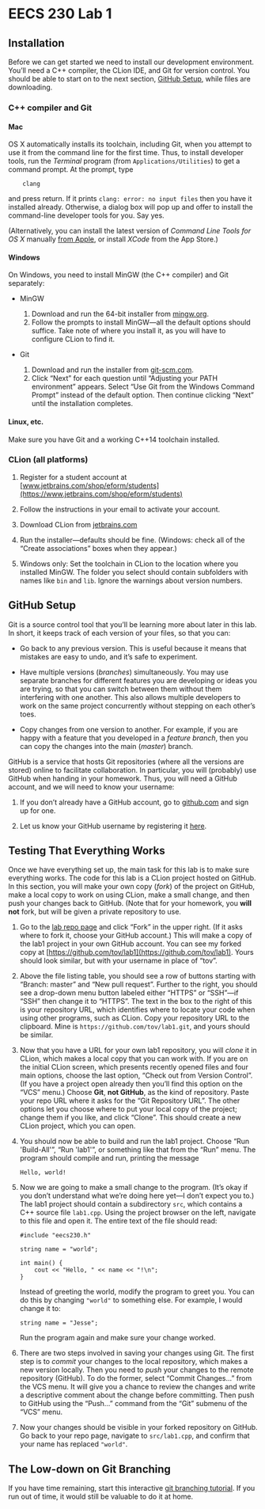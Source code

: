 # EECS 230 Lab 1

## Installation

Before we can get started we need to install our development environment. You’ll need a C++ compiler, the CLion IDE, and Git for version control. You should be able to start on to the next section, [GitHub Setup](#github-setup), while files are downloading.

### C++ compiler and Git

#### Mac

OS X automatically installs its toolchain, including Git, when you attempt to use it from the command line for the first time. Thus, to install developer tools, run the *Terminal* program (from `Applications/Utilities`) to get a command prompt. At the prompt, type

```
    clang
```

and press return. If it prints `clang: error: no input files` then you have it installed already. Otherwise, a dialog box will pop up and offer to install the command-line developer tools for you. Say yes.

(Alternatively, you can install the latest version of *Command Line Tools for OS X* manually [from Apple](https://developer.apple.com/downloads/), or install *XCode* from the App Store.)

#### Windows

On Windows, you need to install MinGW (the C++ compiler) and Git separately:

  - MinGW

    1.  Download and run the 64-bit installer from [mingw.org](http://sourceforge.net/projects/mingw-w64/files/Toolchains%20targetting%20Win32/Personal%20Builds/mingw-builds/installer/mingw-w64-install.exe/download).
    2.  Follow the prompts to install MinGW—all the default options should suffice. Take note of where you install it, as you will have to configure CLion to find it.

  - Git

    1.  Download and run the installer from [git-scm.com](https://git-scm.com/download/win).
    2.  Click “Next” for each question until “Adjusting your PATH environment” appears. Select “Use Git from the Windows Command Prompt” instead of the default option. Then continue clicking “Next” until the installation completes.

#### Linux, etc.

Make sure you have Git and a working C++14 toolchain installed.

### CLion (all platforms)

1.  Register for a student account at [www.jetbrains.com/shop/eform/students](https://www.jetbrains.com/shop/eform/students)

2.  Follow the instructions in your email to activate your account.

3.  Download CLion from [jetbrains.com](https://www.jetbrains.com/clion/download)

4.  Run the installer—defaults should be fine. (Windows: check all of the “Create associations” boxes when they appear.)

5.  Windows only: Set the toolchain in CLion to the location where you installed MinGW. The folder you select should contain subfolders with names like `bin` and `lib`. Ignore the warnings about version numbers.

## GitHub Setup

Git is a source control tool that you’ll be learning more about later in this lab. In short, it keeps track of each version of your files, so that you can:

  - Go back to any previous version. This is useful because it means that mistakes are easy to undo, and it’s safe to experiment.

  - Have multiple versions (*branches*) simultaneously. You may use separate branches for different features you are developing or ideas you are trying, so that you can switch between them without them interfering with one another. This also allows multiple developers to work on the same project concurrently without stepping on each other’s toes.

  - Copy changes from one version to another. For example, if you are happy with a feature that you developed in a *feature branch*, then you can copy the changes into the main (*master*) branch.

GitHub is a service that hosts Git repositories (where all the versions are stored) online to facilitate collaboration. In particular, you will (probably) use GitHub when handing in your homework. Thus, you will need a GitHub account, and we will need to know your username:

1.  If you don’t already have a GitHub account, go to [github.com](https://github.com/) and sign up for one.

2.  Let us know your GitHub username by registering it [here](http://goo.gl/forms/fjlXl51Lsq).

## Testing That Everything Works

Once we have everything set up, the main task for this lab is to make sure everything works. The code for this lab is a CLion project hosted on GitHub. In this section, you will make your own copy (*fork*) of the project on GitHub, make a local copy to work on using CLion, make a small change, and then push your changes back to GitHub. (Note that for your homework, you **will not** fork, but will be given a private repository to use.

1. Go to the [lab repo page](https://github.com/eecs230/lab1) and click “Fork” in the upper right. (If it asks where to fork it, choose your GitHub account.) This will make a copy of the lab1 project in your own GitHub account. You can see my forked copy at [https://github.com/tov/lab1](https://github.com/tov/lab1). Yours should look similar, but with your username in place of “tov”.

2. Above the file listing table, you should see a row of buttons starting with “Branch: master” and “New pull request”. Further to the right, you should see a drop-down menu button labeled either “HTTPS” or “SSH”—if “SSH” then change it to “HTTPS”. The text in the box to the right of this is your repository URL, which identifies where to locate your code when using other programs, such as CLion. Copy your repository URL to the clipboard. Mine is `https://github.com/tov/lab1.git`, and yours should be similar.

3. Now that you have a URL for your own lab1 repository, you will *clone* it in CLion, which makes a local copy that you can work with. If you are on the initial CLion screen, which presents recently opened files and four main options, choose the last option, “Check out from Version Control”. (If you have a project open already then you’ll find this option on the “VCS” menu.) Choose **Git**, **not GitHub**, as the kind of repository. Paste your repo URL where it asks for the “Git Repository URL”. The other options let you choose where to put your local copy of the project; change them if you like, and click “Clone”. This should create a new CLion project, which you can open.

4.  You should now be able to build and run the lab1 project. Choose “Run 'Build-All'”, “Run 'lab1'”, or something like that from the “Run” menu. The program should compile and run, printing the message

    ```
    Hello, world!
    ```

5.  Now we are going to make a small change to the program. (It’s okay if you don’t understand what we’re doing here yet—I don’t expect you to.) The lab1 project should contain a subdirectory `src`, which contains a C++ source file `lab1.cpp`. Using the project browser on the left, navigate to this file and open it. The entire text of the file should read:

    ```
    #include "eecs230.h"

    string name = "world";

    int main() {
        cout << "Hello, " << name << "!\n";
    }
    ```

    Instead of greeting the world, modify the program to greet you. You can do this by changing `"world"` to something else. For example, I would change it to:

    ```
    string name = "Jesse";
    ```

    Run the program again and make sure your change worked.

6. There are two steps involved in saving your changes using Git. The first step is to *commit* your changes to the local repository, which makes a new version locally. Then you need to *push* your changes to the remote repository (GitHub). To do the former, select “Commit Changes...” from the VCS menu. It will give you a chance to review the changes and write a descriptive comment about the change before committing. Then push to GitHub using the “Push...” command from the “Git” submenu of the “VCS” menu.

7. Now your changes should be visible in your forked repository on GitHub. Go back to your repo page, navigate to `src/lab1.cpp`, and confirm that your name has replaced `"world"`.

## The Low-down on Git Branching

If you have time remaining, start this interactive [git branching tutorial](http://pcottle.github.io/learnGitBranching/). If you run out of time, it would still be valuable to do it at home.
